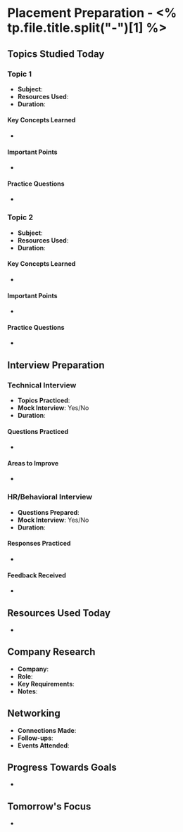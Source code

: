 # Placement Preparation - <% tp.file.title.split("-")[1] %>

## Topics Studied Today

### Topic 1
- **Subject**: 
- **Resources Used**: 
- **Duration**: 

#### Key Concepts Learned
- 

#### Important Points
- 

#### Practice Questions
- 

### Topic 2
- **Subject**: 
- **Resources Used**: 
- **Duration**: 

#### Key Concepts Learned
- 

#### Important Points
- 

#### Practice Questions
- 

## Interview Preparation

### Technical Interview
- **Topics Practiced**: 
- **Mock Interview**: Yes/No
- **Duration**: 

#### Questions Practiced
- 

#### Areas to Improve
- 

### HR/Behavioral Interview
- **Questions Prepared**: 
- **Mock Interview**: Yes/No
- **Duration**: 

#### Responses Practiced
- 

#### Feedback Received
- 

## Resources Used Today
- 

## Company Research
- **Company**: 
- **Role**: 
- **Key Requirements**: 
- **Notes**: 

## Networking
- **Connections Made**: 
- **Follow-ups**: 
- **Events Attended**: 

## Progress Towards Goals
- 

## Tomorrow's Focus
- 
